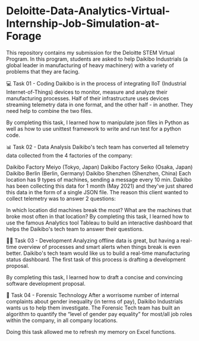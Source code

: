 # Deloitte-Data-Analytics-Virtual-Internship-Job-Simulation-at-Forage

This repository contains my submission for the Deloitte STEM Virtual Program. In this program, students are asked to help Daikibo Industrials (a global leader in manufacturing of heavy machinery) with a variety of problems that they are facing.

💻 Task 01 - Coding
Daikibo is in the process of integrating IIoT (Industrial Internet-of-Things) devices to monitor, measure and analyze their manufacturing processes. Half of their infrastructure uses devices streaming telemetry data in one format, and the other half - in another. They need help to combine the two files.

By completing this task, I learned how to manipulate json files in Python as well as how to use unittest framework to write and run test for a python code.

📊 Task 02 - Data Analysis
Daikibo's tech team has converted all telemetry data collected from the 4 factories of the company:

Daikibo Factory Meiyo (Tokyo, Japan)
Daikibo Factory Seiko (Osaka, Japan)
Daikibo Berlin (Berlin, Germany)
Daikibo Shenzhen (Shenzhen, China)
Each location has 9 types of machines, sending a message every 10 min. Daikibo has been collecting this data for 1 month (May 2021) and they've just shared this data in the form of a single JSON file. The reason this client wanted to collect telemetry was to answer 2 questions:

In which location did machines break the most?
What are the machines that broke most often in that location?
By completing this task, I learned how to use the famous Analytics tool Tableau to build an interactive dashboard that helps the Daikibo's tech team to answer their questions.

👨‍💻 Task 03 - Development
Analyzing offline data is great, but having a real-time overview of processes and smart alerts when things break is even better. Daikibo's tech team would like us to build a real-time manufacturing status dashboard. The first task of this process is drafting a development proposal.

By completing this task, I learned how to draft a concise and convincing software development proposal.

🔐 Task 04 - Forensic Technology
After a worrisome number of internal complaints about gender inequality (in terms of pay), Daikibo Industrials wants us to help them investigate. The Forensic Tech team has built an algorithm to quantify the “level of gender pay equality” for most/all job roles within the company, in all company locations.

Doing this task allowed me to refresh my memory on Excel functions.
